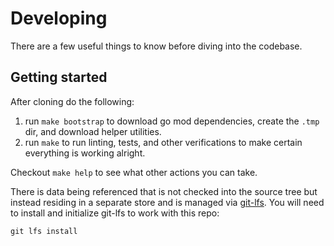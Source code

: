 # Developing

There are a few useful things to know before diving into the codebase. 

## Getting started

After cloning do the following:
1. run `make bootstrap` to download go mod dependencies, create the `.tmp` dir, and download helper utilities.
2. run `make` to run linting, tests, and other verifications to make certain everything is working alright.

Checkout `make help` to see what other actions you can take.

There is data being referenced that is not checked into the source tree but instead residing in a separate store and is managed via [git-lfs](https://git-lfs.github.com/). You will need to install and initialize git-lfs to work with this repo:

```
git lfs install
```

